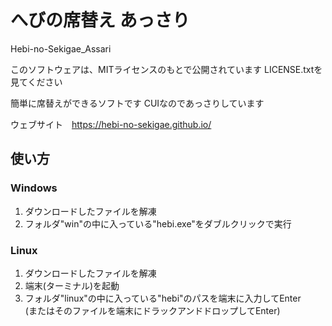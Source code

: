 # へびの席替え あっさり
Hebi-no-Sekigae_Assari

このソフトウェアは、MITライセンスのもとで公開されています
LICENSE.txtを見てください

簡単に席替えができるソフトです
CUIなのであっさりしています  

ウェブサイト　https://hebi-no-sekigae.github.io/


## 使い方

### Windows
1. ダウンロードしたファイルを解凍
2. フォルダ"win"の中に入っている"hebi.exe"をダブルクリックで実行

### Linux
1. ダウンロードしたファイルを解凍
2. 端末(ターミナル)を起動
3. フォルダ"linux"の中に入っている"hebi"のパスを端末に入力してEnter  
(またはそのファイルを端末にドラックアンドドロップしてEnter)
